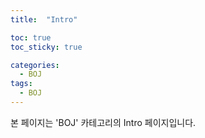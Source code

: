 ```yaml
---
title:  "Intro"

toc: true
toc_sticky: true

categories:
  - BOJ
tags:
  - BOJ
---
```


본 페이지는 'BOJ' 카테고리의 Intro 페이지입니다.
